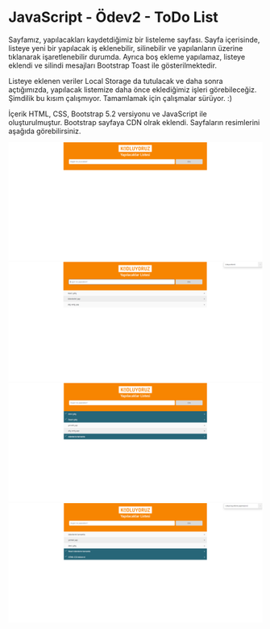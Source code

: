 # JavaScript - Ödev2 - ToDo List
Sayfamız, yapılacakları kaydetdiğimiz bir listeleme sayfası. Sayfa içerisinde, listeye yeni bir yapılacak iş eklenebilir, silinebilir ve yapılanların üzerine tıklanarak işaretlenebilir durumda. Ayrıca boş ekleme yapılamaz, listeye eklendi ve silindi mesajları Bootstrap Toast ile gösterilmektedir.

Listeye eklenen veriler Local Storage da tutulacak ve daha sonra açtığımızda, yapılacak listemize daha önce eklediğimiz işleri görebileceğiz. Şimdilik bu kısım çalışmıyor. Tamamlamak için çalışmalar sürüyor. :)

İçerik HTML, CSS, Bootstrap 5.2 versiyonu ve JavaScript ile oluşturulmuştur. Bootstrap sayfaya CDN olrak eklendi. Sayfaların resimlerini aşağıda görebilirsiniz.

 ![Screenshot](screenshots/1.PNG)
 ![Screenshot](screenshots/2.PNG)
 ![Screenshot](screenshots/3.PNG)
 ![Screenshot](screenshots/4.PNG)